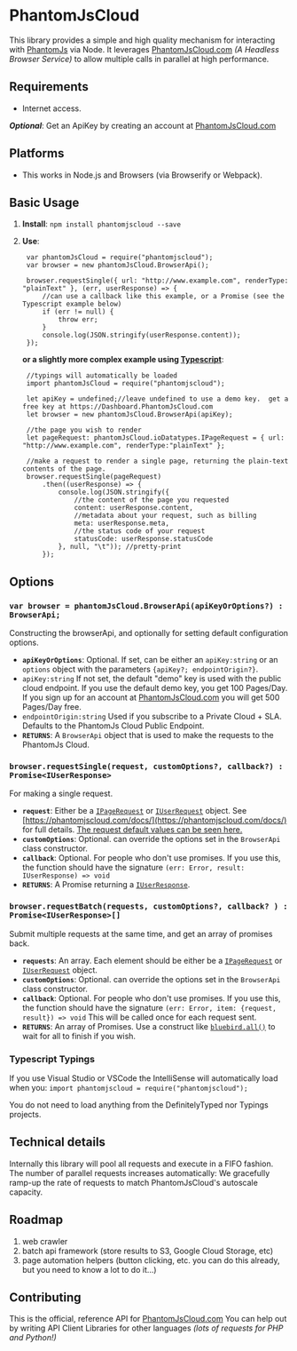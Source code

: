# PhantomJsCloud


This library provides a simple and high quality mechanism for interacting with [PhantomJs](http://PhantomJs.org) via Node.  It leverages [PhantomJsCloud.com](https://PhantomJsCloud.com) *(A Headless Browser Service)* to allow multiple calls in parallel at high performance.



## Requirements
-  Internet access.  

***Optional***: Get an ApiKey by creating an account at [PhantomJsCloud.com](https://PhantomJsCloud.com) 

## Platforms
- This works in Node.js and Browsers (via Browserify or Webpack).
	



## Basic Usage

1. **Install**:  ```npm install phantomjscloud --save```
2. **Use**:

		var phantomJsCloud = require("phantomjscloud");
		var browser = new phantomJsCloud.BrowserApi();
		
		browser.requestSingle({ url: "http://www.example.com", renderType: "plainText" }, (err, userResponse) => {
			//can use a callback like this example, or a Promise (see the Typescript example below)
			if (err != null) {
				throw err;
			}
			console.log(JSON.stringify(userResponse.content));
		});

	**or a slightly more complex example using [Typescript](https://www.typescriptlang.org/)**:

		//typings will automatically be loaded
		import phantomJsCloud = require("phantomjscloud");
		
		let apiKey = undefined;//leave undefined to use a demo key.  get a free key at https://Dashboard.PhantomJsCloud.com
		let browser = new phantomJsCloud.BrowserApi(apiKey);
		
		//the page you wish to render
		let pageRequest: phantomJsCloud.ioDatatypes.IPageRequest = { url: "http://www.example.com", renderType:"plainText" };
		
		//make a request to render a single page, returning the plain-text contents of the page.
		browser.requestSingle(pageRequest)
			.then((userResponse) => {
				console.log(JSON.stringify({
					//the content of the page you requested
					content: userResponse.content,
					//metadata about your request, such as billing
					meta: userResponse.meta,
					//the status code of your request
					statusCode: userResponse.statusCode
				}, null, "\t")); //pretty-print
			});


## Options

### ```var browser = phantomJsCloud.BrowserApi(apiKeyOrOptions?) : BrowserApi;```
Constructing the browserApi, and optionally for setting default configuration options.

- **```apiKeyOrOptions```**: Optional.  If set, can be either an ```apiKey:string``` or an ```options``` object with the parameters ```{apiKey?; endpointOrigin?}```.  
 - ```apiKey:string``` If not set, the default "demo" key is used with the public cloud endpoint. If you use the default demo key, you get 100 Pages/Day.  If you sign up for an account at [PhantomJsCloud.com](https://PhantomJsCloud.com) you will get 500 Pages/Day free.
  - ```endpointOrigin:string``` Used if you subscribe to a Private Cloud + SLA.  Defaults to the PhantomJs Cloud Public Endpoint.
- **```RETURNS```**: A ```BrowserApi``` object that is used to make the requests to the PhantomJs Cloud.

### ```browser.requestSingle(request, customOptions?, callback?) : Promise<IUserResponse>```
For making a single request.

- **```request```**:  Either be a [```IPageRequest```](https://phantomjscloud.com/docs/#_io_datatypes_.ipagerequest) or [```IUserRequest```](https://phantomjscloud.com/docs/index.html#_io_datatypes_.iuserrequest) object.  See  [https://phantomjscloud.com/docs/](https://phantomjscloud.com/docs/) for full details.  [The request default values can be seen here.](https://phantomjscloud.com/examples/helpers/pageRequestDefaults)
- **```customOptions```**: Optional.  can override the options set in the ```BrowserApi``` class constructor.
- **```callback```**:  Optional.  For people who don't use promises.  If you use this, the function should have the signature ```(err: Error, result: IUserResponse) => void```
- **```RETURNS```**: A Promise returning a [```IUserResponse```](https://phantomjscloud.com/docs/index.html#_io_datatypes_.iuserresponse).      


### ```browser.requestBatch(requests, customOptions?, callback? ) : Promise<IUserResponse>[]```
Submit multiple requests at the same time, and get an array of promises back.  

- **```requests```**:  An array.  Each element should be either be a [```IPageRequest```](https://phantomjscloud.com/docs/#_io_datatypes_.ipagerequest) or [```IUserRequest```](https://phantomjscloud.com/docs/index.html#_io_datatypes_.iuserrequest) object.  
- **```customOptions```**: Optional.  can override the options set in the ```BrowserApi``` class constructor.
- **```callback```**:  Optional.  For people who don't use promises.  If you use this, the function should have the signature ```(err: Error, item: {request, result}) => void```  This will be called once for each request sent.
- **```RETURNS```**: An array of Promises.  Use a construct like [```bluebird.all()```](http://bluebirdjs.com/docs/api/promise.all.html) to wait for all to finish if you wish.


### Typescript Typings
If you use Visual Studio or VSCode the IntelliSense will automatically load when you: ```import phantomjscloud = require("phantomjscloud");``` 

You do not need to load anything from the DefinitelyTyped nor Typings projects. 
 

## Technical details

Internally this library will pool all requests and execute in a FIFO fashion.  The number of parallel requests increases automatically:  We gracefully ramp-up the rate of requests to match PhantomJsCloud's autoscale capacity. 

## Roadmap

1. web crawler
2. batch api framework (store results to S3, Google Cloud Storage, etc)
3. page automation helpers (button clicking, etc.   you can do this already, but you need to know a lot to do it...)

## Contributing

This is the official, reference API for [PhantomJsCloud.com](https://PhantomJsCloud.com)  You can help out by writing API Client Libraries for other languages *(lots of requests for PHP and Python!)*
	 